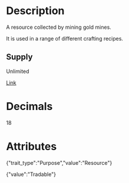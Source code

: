 # Description

A resource collected by mining gold mines.

It is used in a range of different crafting recipes.

## Supply

Unlimited

[Link](https://docs.sunflower-land.com/player-guides/resource-gathering#stone-iron-and-gold)

# Decimals

18

# Attributes

{"trait_type":"Purpose","value":"Resource"}

{"value":"Tradable"}
